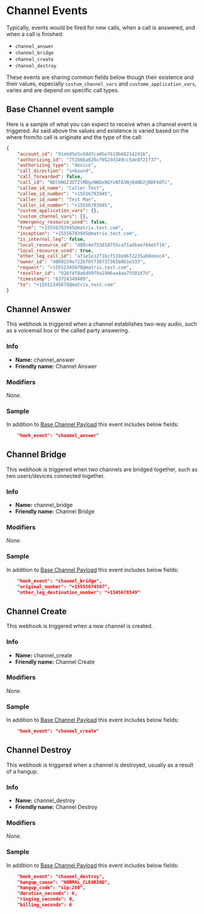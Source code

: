 # Channel Events

Typically, events would be fired for new calls, when a call is answered, and when a call is finished:

* `channel_answer`
* `channel_bridge`
* `channel_create`
* `channel_destroy`

These events are sharing common fields below though their existence and their values, especially `costum_channel_vars` and `custome_application_vars`, varies and are depend on specific call types.

## Base Channel event sample

Here is a sample of what you can expect to receive when a channel event is triggered. As said above the values and existence is varied based on the where from/to call is originate and the type of the call:

```json
{
    "account_id": "91eb05e5c68d7ca05e7618b6821d2d16",
    "authorizing_id": "7f2b66a620cf9523d349cc5de8f21f37",
    "authorizing_type": "device",
    "call_direction": "inbound",
    "call_forwarded": false,
    "call_id": "NDlkNGI3OTZlMDgzNWQxNGYxNTA3NjQ4NDZjNDFkOTc",
    "callee_id_name": "Caller Test",
    "callee_id_number": "+15556783945",
    "caller_id_name": "Test Man",
    "caller_id_number": "+15556783945",
    "custom_application_vars": {},
    "custom_channel_vars": {},
    "emergency_resource_used": false,
    "from": "+15556783945@matrix.test.com",
    "inception": "+15556783945@matrix.test.com",
    "is_internal_leg": false,
    "local_resource_id": "d88c4e753d18755ca71adbae784e5f10",
    "local_resource_used": true,
    "other_leg_call_id": "af1e1e12f1bcf519a96f2235ab8eeec4",
    "owner_id": "d860229e722bf8f738737365b0b1e333",
    "request": "+15552345678@matrix.test.com",
    "reseller_id": "026f4f0a6d99f9a19b6aa4aa75501d7d",
    "timestamp": "63724349409",
    "to": "+15552345678@matrix.test.com"
}
```


## Channel Answer

This webhook is triggered when a channel establishes two-way audio, such as a voicemail box or the called party answering.

### Info

* **Name:** channel_answer
* **Friendly name:** Channel Answer

### Modifiers

_None._

### Sample

In addition to [Base Channel Payload](#base-channel-event-sample) this event includes below fields:

```json
    "hook_event": "channel_answer"
```


## Channel Bridge

This webhook is triggered when two channels are bridged together, such as two users/devices connected together.

### Info

* **Name:** channel_bridge
* **Friendly name:** Channel Bridge

### Modifiers

_None._

### Sample

In addition to [Base Channel Payload](#base-channel-event-sample) this event includes below fields:

```json
    "hook_event": "channel_bridge",
    "original_number": "+15555674567",
    "other_leg_destination_number": "+1345678349"
```


## Channel Create

This webhook is triggered when a new channel is created.

### Info

* **Name:** channel_create
* **Friendly name:** Channel Create

### Modifiers

_None._

### Sample

In addition to [Base Channel Payload](#base-channel-event-sample) this event includes below fields:

```json
    "hook_event": "channel_create"
```


## Channel Destroy

This webhook is triggered when a channel is destroyed, usually as a result of a hangup.

### Info

* **Name:** channel_destroy
* **Friendly name:** Channel Destroy

### Modifiers

_None._

### Sample

In addition to [Base Channel Payload](#base-channel-event-sample) this event includes below fields:

```json
    "hook_event": "channel_destroy",
    "hangup_cause": "NORMAL_CLEARING",
    "hangup_code": "sip:200",
    "duration_seconds": 6,
    "ringing_seconds": 0,
    "billing_seconds": 6
```
